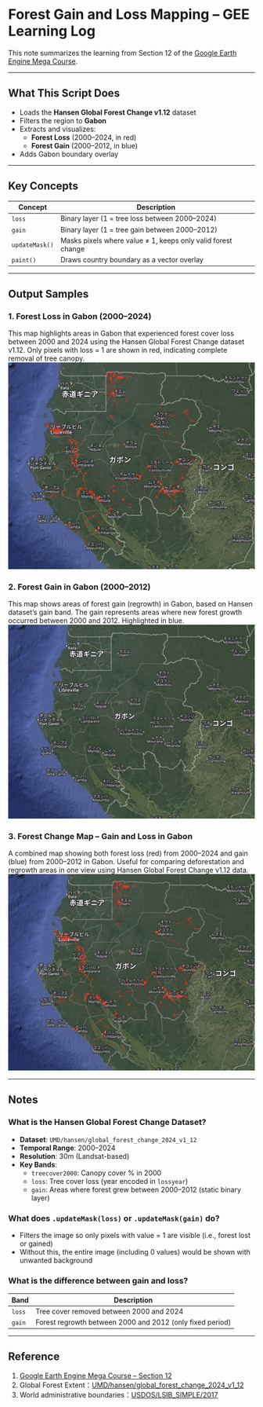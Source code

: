 # Forest Gain and Loss Mapping – GEE Learning Log

This note summarizes the learning from Section 12 of the [Google Earth Engine Mega Course](https://www.udemy.com/course/google-earth-engine-gis-remote-sensing/learn/lecture/43096400#overview).

---

## What This Script Does

- Loads the **Hansen Global Forest Change v1.12** dataset
- Filters the region to **Gabon**
- Extracts and visualizes:
  - **Forest Loss** (2000–2024, in red)
  - **Forest Gain** (2000–2012, in blue)
- Adds Gabon boundary overlay

---

## Key Concepts

| Concept | Description |
|--------|-------------|
| `loss` | Binary layer (1 = tree loss between 2000–2024) |
| `gain` | Binary layer (1 = tree gain between 2000–2012) |
| `updateMask()` | Masks pixels where value ≠ 1, keeps only valid forest change |
| `paint()` | Draws country boundary as a vector overlay |

---

## Output Samples
### 1. Forest Loss in Gabon (2000–2024)
This map highlights areas in Gabon that experienced forest cover loss between 2000 and 2024 using the Hansen Global Forest Change dataset v1.12.
Only pixels with loss = 1 are shown in red, indicating complete removal of tree canopy.
![](map_hansen_forestloss_2000-2024_gabon.png)

### 2. Forest Gain in Gabon (2000–2012)
This map shows areas of forest gain (regrowth) in Gabon, based on Hansen dataset’s gain band.
The gain represents areas where new forest growth occurred between 2000 and 2012. Highlighted in blue.
![](map_hansen_forestgain_2000-2024_gabon.png)

### 3. Forest Change Map – Gain and Loss in Gabon
A combined map showing both forest loss (red) from 2000–2024 and gain (blue) from 2000–2012 in Gabon.
Useful for comparing deforestation and regrowth areas in one view using Hansen Global Forest Change v1.12 data.
![](map_hansen_forestgainloss_2000-2024_gabon.png)

---

## Notes

### What is the Hansen Global Forest Change Dataset?
- **Dataset**: `UMD/hansen/global_forest_change_2024_v1_12`
- **Temporal Range**: 2000–2024
- **Resolution**: 30m (Landsat-based)
- **Key Bands**:
  - `treecover2000`: Canopy cover % in 2000
  - `loss`: Tree cover loss (year encoded in `lossyear`)
  - `gain`: Areas where forest grew between 2000–2012 (static binary layer)

### What does `.updateMask(loss)` or `.updateMask(gain)` do?
- Filters the image so only pixels with value = 1 are visible (i.e., forest lost or gained)
- Without this, the entire image (including 0 values) would be shown with unwanted background

### What is the difference between gain and loss?
| Band | Description |
|------|-------------|
| `loss` | Tree cover removed between 2000 and 2024 |
| `gain` | Forest regrowth between 2000 and 2012 (only fixed period) |

---

## Reference

1. [Google Earth Engine Mega Course – Section 12](https://www.udemy.com/course/google-earth-engine-gis-remote-sensing/learn/lecture/43096400)
2. Global Forest Extent：[UMD/hansen/global_forest_change_2024_v1_12](https://developers.google.com/earth-engine/datasets/catalog/UMD_hansen_global_forest_change_2024_v1_12?hl=en)
3. World administrative boundaries：[USDOS/LSIB_SIMPLE/2017](https://developers.google.com/earth-engine/datasets/catalog/USDOS_LSIB_SIMPLE_2017?hl=ja)
